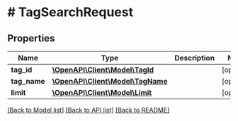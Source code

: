 # # TagSearchRequest

## Properties

Name | Type | Description | Notes
------------ | ------------- | ------------- | -------------
**tag_id** | [**\OpenAPI\Client\Model\TagId**](TagId.md) |  | [optional]
**tag_name** | [**\OpenAPI\Client\Model\TagName**](TagName.md) |  | [optional]
**limit** | [**\OpenAPI\Client\Model\Limit**](Limit.md) |  | [optional]

[[Back to Model list]](../../README.md#models) [[Back to API list]](../../README.md#endpoints) [[Back to README]](../../README.md)
